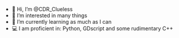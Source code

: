 - 👋 Hi, I’m @CDR_Clueless
- 👀 I’m interested in many things
- 🌱 I’m currently learning as much as I can
- 💻 I am proficient in: Python, GDscript and some rudimentary C++
<!---
- 📫 How to reach me: Don't
- 💞️ I’m looking to collaborate on nothing much
--->

<!---
CDR-Clueless/CDR-Clueless is a ✨ special ✨ repository because its `README.md` (this file) appears on your GitHub profile.
You can click the Preview link to take a look at your changes.
--->
